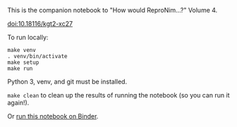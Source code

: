 This is the companion notebook to "How would ReproNim...?" Volume 4.

[doi:10.18116/kgt2-xc27](https://doi.org/10.18116/kgt2-xc27)

To run locally:

    make venv
    . venv/bin/activate
    make setup
    make run

Python 3, venv, and git must be installed.

`make clean` to clean up the results of running the notebook (so you can run 
it again!).

Or [run this notebook on Binder](https://mybinder.org/v2/gh/ReproNim/how-would-repronim-4.git/master?filepath=how-would-repronim-4.ipynb).

